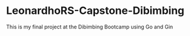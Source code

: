 # LeonardhoRS-Capstone-Dibimbing
This is my final project at the Dibimbing Bootcamp using Go and Gin
